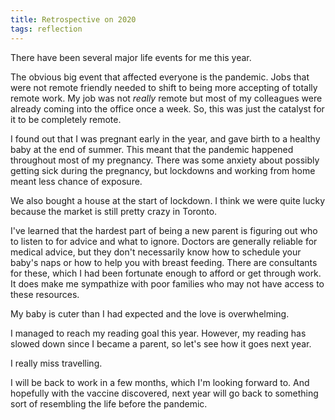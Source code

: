 ```yaml
---
title: Retrospective on 2020
tags: reflection
---
```


There have been several major life events for me this year.

The obvious big event that affected everyone is the pandemic.
Jobs that were not remote friendly needed to shift to being
more accepting of totally remote work.
My job was not *really* remote
but most of my colleagues were already coming into the office once a week.
So, this was just the catalyst for it to be completely remote.

I found out that I was pregnant early in the year,
and gave birth to a healthy baby at the end of summer.
This meant that the pandemic happened throughout most of my pregnancy.
There was some anxiety about possibly getting sick during the pregnancy,
but lockdowns and working from home meant less chance of exposure.

We also bought a house at the start of lockdown.
I think we were quite lucky because the market is still pretty crazy in Toronto.

I've learned that the hardest part of being a new parent
is figuring out who to listen to for advice and what to ignore.
Doctors are generally reliable for medical advice,
but they don't necessarily know how to schedule your baby's naps
or how to help you with breast feeding.
There are consultants for these, which I had been fortunate enough
to afford or get through work.
It does make me sympathize with poor families who may not have access to these resources.

My baby is cuter than I had expected and the love is overwhelming.

I managed to reach my reading goal this year.
However, my reading has slowed down since I became a parent,
so let's see how it goes next year.

I really miss travelling.

I will be back to work in a few months,
which I'm looking forward to.
And hopefully with the vaccine discovered,
next year will go back to something sort of resembling
the life before the pandemic.

